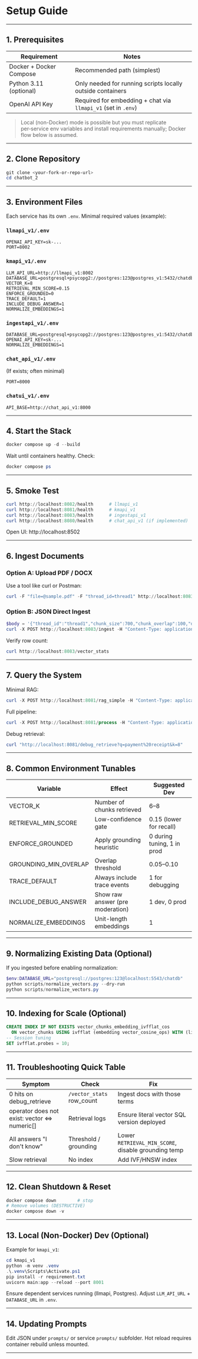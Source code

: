 # Setup Guide

---
## 1. Prerequisites
| Requirement | Notes |
|-------------|-------|
| Docker + Docker Compose | Recommended path (simplest) |
| Python 3.11 (optional) | Only needed for running scripts locally outside containers |
| OpenAI API Key | Required for embedding + chat via `llmapi_v1` (set in `.env`) |

> Local (non-Docker) mode is possible but you must replicate per‑service env variables and install requirements manually; Docker flow below is assumed.

---
## 2. Clone Repository
```powershell
git clone <your-fork-or-repo-url>
cd chatbot_2
```

---
## 3. Environment Files
Each service has its own `.env`. Minimal required values (example):

### `llmapi_v1/.env`
```
OPENAI_API_KEY=sk-...
PORT=8002
```

### `kmapi_v1/.env`
```
LLM_API_URL=http://llmapi_v1:8002
DATABASE_URL=postgresql+psycopg2://postgres:123@postgres_v1:5432/chatdb
VECTOR_K=8
RETRIEVAL_MIN_SCORE=0.15
ENFORCE_GROUNDED=0
TRACE_DEFAULT=1
INCLUDE_DEBUG_ANSWER=1
NORMALIZE_EMBEDDINGS=1
```

### `ingestapi_v1/.env`
```
DATABASE_URL=postgresql+psycopg2://postgres:123@postgres_v1:5432/chatdb
OPENAI_API_KEY=sk-...
NORMALIZE_EMBEDDINGS=1
```

### `chat_api_v1/.env`
(If exists; often minimal)
```
PORT=8000
```

### `chatui_v1/.env`
```
API_BASE=http://chat_api_v1:8000
```

---
## 4. Start the Stack
```powershell
docker compose up -d --build
```
Wait until containers healthy. Check:
```powershell
docker compose ps
```

---
## 5. Smoke Test
```powershell
curl http://localhost:8082/health      # llmapi_v1
curl http://localhost:8081/health      # kmapi_v1
curl http://localhost:8083/health      # ingestapi_v1
curl http://localhost:8080/health      # chat_api_v1 (if implemented)
```
Open UI: http://localhost:8502

---
## 6. Ingest Documents
### Option A: Upload PDF / DOCX
Use a tool like curl or Postman:
```powershell
curl -F "file=@sample.pdf" -F "thread_id=thread1" http://localhost:8083/upload
```

### Option B: JSON Direct Ingest
```powershell
$body = '{"thread_id":"thread1","chunk_size":700,"chunk_overlap":100,"docs":[{"text":"Billing help text ...","source":"billing.txt"}]}'
curl -X POST http://localhost:8083/ingest -H "Content-Type: application/json" -d $body
```
Verify row count:
```powershell
curl http://localhost:8083/vector_stats
```

---
## 7. Query the System
Minimal RAG:
```powershell
curl -X POST http://localhost:8081/rag_simple -H "Content-Type: application/json" -d '{"user_input":"how to pay bill","trace":true}'
```
Full pipeline:
```powershell
curl -X POST http://localhost:8081/process -H "Content-Type: application/json" -d '{"user_input":"payment receipt not received","trace":true}'
```
Debug retrieval:
```powershell
curl "http://localhost:8081/debug_retrieve?q=payment%20receipt&k=8"
```

---
## 8. Common Environment Tunables
| Variable | Effect | Suggested Dev |
|----------|--------|---------------|
| VECTOR_K | Number of chunks retrieved | 6–8 |
| RETRIEVAL_MIN_SCORE | Low-confidence gate | 0.15 (lower for recall) |
| ENFORCE_GROUNDED | Apply grounding heuristic | 0 during tuning, 1 in prod |
| GROUNDING_MIN_OVERLAP | Overlap threshold | 0.05–0.10 |
| TRACE_DEFAULT | Always include trace events | 1 for debugging |
| INCLUDE_DEBUG_ANSWER | Show raw answer (pre moderation) | 1 dev, 0 prod |
| NORMALIZE_EMBEDDINGS | Unit-length embeddings | 1 |

---
## 9. Normalizing Existing Data (Optional)
If you ingested before enabling normalization:
```powershell
$env:DATABASE_URL="postgresql://postgres:123@localhost:5543/chatdb"
python scripts/normalize_vectors.py --dry-run
python scripts/normalize_vectors.py
```

---
## 10. Indexing for Scale (Optional)
```sql
CREATE INDEX IF NOT EXISTS vector_chunks_embedding_ivfflat_cos
  ON vector_chunks USING ivfflat (embedding vector_cosine_ops) WITH (lists = 100);
-- Session tuning
SET ivfflat.probes = 10;
```

---
## 11. Troubleshooting Quick Table
| Symptom | Check | Fix |
|---------|-------|-----|
| 0 hits on debug_retrieve | `/vector_stats` row_count | Ingest docs with those terms |
| operator does not exist: vector <=> numeric[] | Retrieval logs | Ensure literal vector SQL version deployed |
| All answers "I don't know" | Threshold / grounding | Lower `RETRIEVAL_MIN_SCORE`, disable grounding temp |
| Slow retrieval | No index | Add IVF/HNSW index |

---
## 12. Clean Shutdown & Reset
```powershell
docker compose down        # stop
# Remove volumes (DESTRUCTIVE)
docker compose down -v
```

---
## 13. Local (Non-Docker) Dev (Optional)
Example for `kmapi_v1`:
```powershell
cd kmapi_v1
python -m venv .venv
.\.venv\Scripts\Activate.ps1
pip install -r requirement.txt
uvicorn main:app --reload --port 8001
```
Ensure dependent services running (llmapi, Postgres). Adjust `LLM_API_URL` + `DATABASE_URL` in `.env`.

---
## 14. Updating Prompts
Edit JSON under `prompts/` or service `prompts/` subfolder. Hot reload requires container rebuild unless mounted.

---